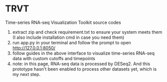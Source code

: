 # TRVT
Time-series RNA-seq Visualization Toolkit source codes

1. extract zip and check requirement.txt to ensure your system meets them (I also include installation cmd in case you need them)
2. run app.py in your terminal and follow the prompt to open http://127.0.0.1:8050/
3. follow guides in the above interface to visualize time-series RNA-seq data with custom cutoffs and timepoints
4. note: in this page, RNA-seq data is processed by DESeq2. And this prototype hasn't been enabled to process other datasets yet, which is my next step. 
